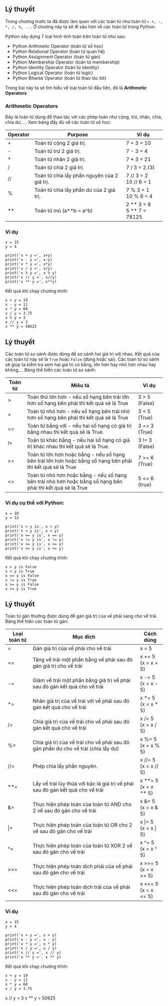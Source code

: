 ## Lý thuyết
Trong chương trước ta đã được làm quen với các toán tử như toán tử `= +, -, *, /, %, ...` Ở chương này ta sẽ đi sâu hơn về các toán tử trong Python. 

Python xây dựng 7 loại hình tính toán trên toán tử như sau:

- Python Arithmetic Operator (toán tử số học)
- Python Relational Operator (toán tử quan hệ)
- Python Assignment Operator (toán tử gán)
- Python Membership Operator (toán tử membership)
- Python Identity Operator (toán tử identity)
- Python Logical Operator (toán tử logic)
- Python Bitwise Operator (toán tử thao tác bit)

Trong bài này ta sẽ tìm hiểu về loại toán tử đầu tiên, đó là **Arithmetic Operators**

### Arithmetic Operators

Đây là toán tử dùng để thao tác với các phép toán như cộng, trừ, nhân, chia, chia dư, ... Xem bảng đầy đủ về các toán tử số học:

| Operator	| Purpose	| Ví dụ |
|-|-|-|
| +	| Toán tử cộng 2 giá trị. | 7 + 3 = 10
| -	| Toán tử trừ 2 giá trị. | 7 - 3 = 4
| *	| Toán tử nhân 2 giá trị.	| 7 * 3 = 21
| /	| Toán tử chia 2 giá trị. | 7 / 3 = 2.(3)
| // | Toán tử chia lấy phần nguyên của 2 giá trị.| 7 // 3 = 2  <br>   10 // 6 = 1 
| %	| Toán tử chia lấy phần dư của 2 giá trị. | 7 % 3 = 1 <br> 10 % 6 = 4
| ** |Toán tử mũ (a**b = a^b) |	2 ** 3 = 8 <br> 5 ** 7 = 78125

### Ví dụ
```
x = 15
y = 4

print('x + y =', x+y)
print('x - y =', x-y)
print('x * y =', x*y)
print('x / y =', x/y)
print('x % y =', x % y)
print('x // y =', x//y)
print('x ** y =', x**y)
```
Kết quả khi chạy chương trình:
```
x + y = 19
x - y = 11
x * y = 60
x / y = 3.75
x % y = 3
x // y = 3
x ** y = 50625
```

## Lý thuyết
Các toán tử so sánh được dùng để so sánh hai giá trị với nhau. Kết quả của các toán tử này sẽ là `True` hoăc `False` (đúng hoặc sai). Các toán tử so sánh sẽ giúp ta kiểm tra xem hai giá trị có bằng, lớn hơn hay nhỏ hơn nhau hay không,... Bảng thể hiển các toán tử so sánh:

| Toán tử	| Miêu tả	| Ví dụ |
|-|-|-|
| > | 	Toán thử lớn hơn - nếu số hạng bên trái lớn hơn số hạng bên phải thì kết quả sẽ là True| 3 > 5 (False)
| <	| Toán tử nhỏ hơn - nếu số hạng bên trái nhỏ hơn số hạng bên phải thì kết quả sẽ là True |3 < 5 (True)
| ==	| Toán tử bằng với - nếu hai số hạng có giá trị bằng nhau thì kết quả sẽ là True. | 3 == 3 (True)
| !=	| Toán tử khác bằng - nếu hai số hạng có giá trị khác nhau thì kết quả sẽ là True.| 3 != 3 (False)
| >=	| Toán tử lớn hơn hoặc bằng - nếu số hạng bên trái lớn hơn hoặc bằng số hạng bên phải thì kết quả sẽ là True| 7 >= 6 (True)
| <=	|Toán tử nhỏ hơn hoặc bằng - nếu số hạng bên trái nhỏ hơn hoặc bằng số hạng bên phải thì kết quả sẽ là True| 5 <= 6 (true)

### Ví dụ cụ thể với Python:
```
x = 10
y = 12

print('x > y is', x > y)
print('x < y is', x < y)
print('x == y is', x == y)
print('x != y is', x != y)
print('x >= y is', x >= y)
print('x <= y is', x <= y)
```
Kết quả khi chạy chương trình:
```
x > y is False
x < y is True
x == y is False
x != y is True
x >= y is False
x <= y is True
```

## Lý thuyết
Toán tử gán thường được dùng để gán giá trị của vế phải sang cho vế trái. Bảng thể hiện các toán tử gán:

| Loại toán tử	| Mục đích	| Cách dùng
|-|-|-|
| =	| Gán giá trị của vế phải cho vế trái |x = 5
| +=	| Tăng vế trái một phần bằng vế phải sau đó gán giá trị cho vế trái |x += 5 <br> (x = x + 5)
| -=	| Giảm vế trái một phần bằng giá trị vế phải sau đó gán kết quả cho vế trái | x -= 5 <br> (x = x - 5)
| *=	| Nhân giá trị của vế trái với vế phải sau đó gán kết quả cho vế trái | x *= 5 <br> (x = x * 5)
| /=	| Chia giá trị của vế trái cho vế phải sau đó gán kết quả cho vế trái | x /= 5 <br> (x = x / 5)
| %=	| Chia giá trị của vế trái cho vế phải sau đó gán phần dư cho vế trái (chia lấy dư) | x %= 5 <br> (x = x % 5)
| //=	| Phép chia lấy phần nguyên. | x //= 5 <br> (x = x // 5)
| **=	| Lấy vế trái lũy thừa với bậc là giá trị vế phải sau đó gán kết quả cho vế trái | x **= 5 <br> (x = x ** 5)
| &=	| Thực hiện phép toán của toán tử AND cho 2 vế sau đó gán cho vế trái| x &= 5 <br> (x = x & 5)
| \|=	| Thực hiện phép toán của toán tử OR cho 2 vế sau đó gán cho vế trái | x \|= 5 <br> (x = x \| 5)
| ^=	| Thực hiện phép toán của toán tử XOR 2 vế sau đó gán cho vế trái | x ^= 5 <br> (x = x ^ 5)
| >>=	| Thực hiện phép toán dịch phải của vế phải sau đó gán cho vế trái | x >>= 5 <br> (x = x >> 5)
| <<=	| Thực hiện phép toán dịch trái của vế phải sau đó gán cho vế trái | x <<= 5 <br> (x = x << 5)

### Ví dụ
```
x = 15
y = 4

print('x + y =', x + y)
print('x - y =', x - y)
print('x * y =', x * y)
print('x / y =', x / y)
print('x // y =', x // y)
print('x ** y =', x ** y)
```
Kết quả khi chạy chương trình:
```
x + y = 19
x - y = 11
x * y = 60
x / y = 3.75
```
x // y = 3
x ** y = 50625
